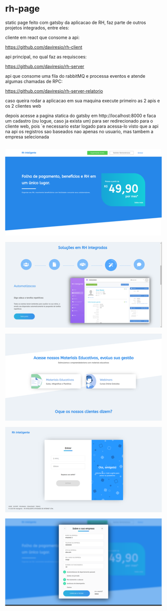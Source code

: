 # rh-page

static page feito com gatsby da aplicacao de RH, faz parte de outros projetos integrados, entre eles:

cliente em react que consome a api:

https://github.com/daviresio/rh-client

api principal, no qual faz as requiscoes:

https://github.com/daviresio/rh-server

api que consome uma fila do rabbitMQ e processa eventos e atende algumas chamadas de RPC:

https://github.com/daviresio/rh-server-relatorio


caso queira rodar a aplicacao em sua maquina execute primeiro as 2 apis e os 2 clientes web

depois acesse a pagina statica do gatsby em http://localhost:8000 e faca um cadastro (ou logue, caso ja exista um) 
para ser redirecionado para o cliente web, pois `e necessario estar logado para acessa-lo visto que a api na api os registros
sao baseados nao apenas no usuario, mas tambem a empresa selecionada<br /><br />


![](printscrenns/printscreen_header.png)<br /><br />
![](printscrenns/printscreen_info.png)<br /><br />
![](printscrenns/printscreen_bottom_info.png)<br /><br />
![](printscrenns/printscreen_login.png)<br /><br />
![](printscrenns/printscreen_signup.png)
